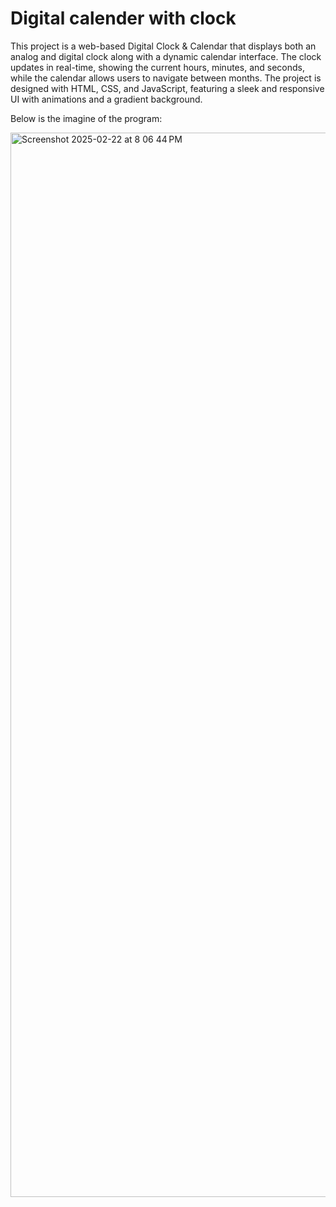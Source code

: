 # Digital calender with clock

This project is a web-based Digital Clock & Calendar that displays both an analog and digital clock along with a dynamic calendar interface. The clock updates in real-time, showing the current hours, minutes, and seconds, while the calendar allows users to navigate between months. The project is designed with HTML, CSS, and JavaScript, featuring a sleek and responsive UI with animations and a gradient background.

Below is the imagine of the program:

<img width="1703" alt="Screenshot 2025-02-22 at 8 06 44 PM" src="https://github.com/user-attachments/assets/39b662b6-189f-4988-83e5-f1880f7ec689" />
